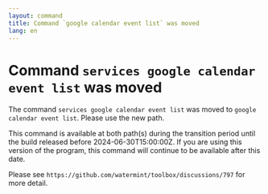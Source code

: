 ```yaml
---
layout: command
title: Command `google calendar event list` was moved
lang: en
---
```


# Command `services google calendar event list` was moved

The command `services google calendar event list` was moved to `google calendar event list`. Please use the new path.

This command is available at both path(s) during the transition period until the build released before 2024-06-30T15:00:00Z. If you are using this version of the program, this command will continue to be available after this date.

Please see `https://github.com/watermint/toolbox/discussions/797` for more detail.


